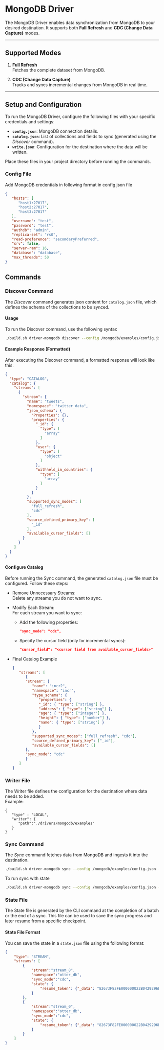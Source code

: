 # MongoDB Driver

The MongoDB Driver enables data synchronization from MongoDB to your desired destination. It supports both **Full Refresh** and **CDC (Change Data Capture)** modes.

---

## Supported Modes

1. **Full Refresh**  
   Fetches the complete dataset from MongoDB.

2. **CDC (Change Data Capture)**  
   Tracks and syncs incremental changes from MongoDB in real time.

---

## Setup and Configuration

To run the MongoDB Driver, configure the following files with your specific credentials and settings:

- **`config.json`**: MongoDB connection details.  
- **`catalog.json`**: List of collections and fields to sync (generated using the *Discover* command).  
- **`write.json`**: Configuration for the destination where the data will be written.

Place these files in your project directory before running the commands.

### Config File 
Add MongoDB credentials in following format in config.json file 
   ```json
   {
      "hosts": [
         "host1:27017",
         "host2:27017",
         "host3:27017"
      ],
      "username": "test",
      "password": "test",
      "authdb": "admin",
      "replica-set": "rs0",
      "read-preference": "secondaryPreferred",
      "srv": false,
      "server-ram": 16,
      "database": "database",
      "max_threads": 50
   }
```

## Commands

### Discover Command

The *Discover* command generates json content for `catalog.json` file, which defines the schema of the collections to be synced.

#### Usage
To run the Discover command, use the following syntax
   ```bash
   ./build.sh driver-mongodb discover --config /mongodb/examples/config.json 
   ```

#### Example Response (Formatted)
After executing the Discover command, a formatted response will look like this:
```json
{
  "type": "CATALOG",
  "catalog": {
    "streams": [
      {
        "stream": {
          "name": "tweets",
          "namespace": "twitter_data",
          "json_schema": {
            "Properties": {},
            "properties": {
              "_id": {
                "type": [
                  "array"
                ]
              },
              "user": {
                "type": [
                  "object"
                ]
              },
              "withheld_in_countries": {
                "type": [
                  "array"
                ]
              }
            }
          },
          "supported_sync_modes": [
            "full_refresh",
            "cdc"
          ],
          "source_defined_primary_key": [
            "_id"
          ],
          "available_cursor_fields": []
        }
      }
    ]
  }
}
```

#### Configure Catalog
Before running the Sync command, the generated `catalog.json` file must be configured. Follow these steps:
- Remove Unnecessary Streams:<br>
   Delete any streams you do not want to sync.

- Modify Each Stream:<br>
   For each stream you want to sync:<br>
   - Add the following properties:
      ```json
      "sync_mode": "cdc",
      ```
   - Specify the cursor field (only for incremental syncs):
      ```json
      "cursor_field": "<cursor field from available_cursor_fields>"
      ```
- Final Catalog Example
   ```json
   {
      "streams": [
         {
         "stream": {
            "name": "incr2",
            "namespace": "incr",
            "type_schema": {
               "properties": {
               "_id": { "type": ["string"] },
               "address": { "type": ["string"] },
               "age": { "type": ["integer"] },
               "height": { "type": ["number"] },
               "name": { "type": ["string"] }
               }
            },
            "supported_sync_modes": ["full_refresh", "cdc"],
            "source_defined_primary_key": ["_id"],
            "available_cursor_fields": []
         },
         "sync_mode": "cdc"
         }
      ]
   }
   ```




### Writer File 
The Writer file defines the configuration for the destination where data needs to be added.<br>
Example:
   ```
   {
      "type" : "LOCAL",
      "writer": {
         "path":"./drivers/mongodb/examples"
      }
   }
   ```
### Sync Command

The *Sync* command fetches data from MongoDB and ingests it into the destination.

```bash
./build.sh driver-mongodb sync --config /mongodb/examples/config.json --catalog /mongodb/examples/catalog.json --destination /mongodb/examples/write.json
```

To run sync with state 
```bash
./build.sh driver-mongodb sync --config /mongodb/examples/config.json --catalog /mongodb/examples/catalog.json --destination /mongodb/examples/write.json --state /mongodb/examples/state.json
```


### State File 
The State file is generated by the CLI command at the completion of a batch or the end of a sync. This file can be used to save the sync progress and later resume from a specific checkpoint.
#### State File Format
You can save the state in a `state.json` file using the following format:
```json
{
    "type": "STREAM",
    "streams": [
        {
            "stream":"stream_8",
            "namespace":"otter_db",
            "sync_mode":"cdc",
            "state": {
                "resume_token": {"_data": "82673F82FE000000022B0429296E1404"}
            }
        },
        {
            "stream":"stream_0",
            "namespace":"otter_db",
            "sync_mode":"cdc",
            "state": {
                "resume_token": {"_data": "82673F82FE000000022B0429296E1404"}
            }
        }
    ]
}
```